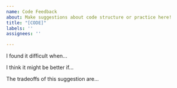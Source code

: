 ```yaml
---
name: Code Feedback
about: Make suggestions about code structure or practice here!
title: "[CODE]"
labels: ''
assignees: ''

---
```


I found it difficult when...


I think it might be better if...


The tradeoffs of this suggestion are...
